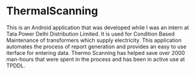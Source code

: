 # ThermalScanning
This is an Android application that was developed while I was an intern at Tata Power Delhi Distribution Limited. It is used for Condition Based Maintenance of transformers which supply electricity. This application automates the process of report generation and provides an easy to use iterface for entering data. Thermo Scanning has helped save over 2000 man-hours that were spent in the process and has been in active use at TPDDL.
